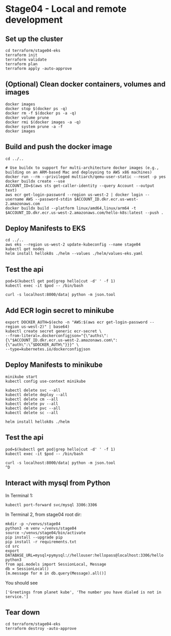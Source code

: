 # Stage04 - Local and remote development
## Set up the cluster
```
cd terraform/stage04-eks
terraform init
terraform validate
terraform plan
terraform apply -auto-approve
```

## (Optional) Clean docker containers, volumes and images
```
docker images
docker stop $(docker ps -q)
docker rm -f $(docker ps -a -q)
docker volume prune
docker rmi $(docker images -a -q)
docker system prune -a -f
docker images
```

## Build and push the docker image
```
cd ../..

# Use buildx to support for multi-architecture docker images (e.g., building on an ARM-based Mac and deployoing to AWS x86 machines)
docker run --rm --privileged multiarch/qemu-user-static --reset -p yes
docker buildx create --use
ACCOUNT_ID=$(aws sts get-caller-identity --query Account --output text)
aws ecr get-login-password --region us-west-2 | docker login --username AWS --password-stdin $ACCOUNT_ID.dkr.ecr.us-west-2.amazonaws.com
docker buildx build --platform linux/amd64,linux/arm64 -t $ACCOUNT_ID.dkr.ecr.us-west-2.amazonaws.com/hello-k8s:latest --push .
```

## Deploy Manifests to EKS
```
cd ../..
aws eks --region us-west-2 update-kubeconfig --name stage04
kubectl get nodes
helm install hellok8s ./helm --values ./helm/values-eks.yaml
```

## Test the api
```
pod=$(kubectl get pod|grep hello|cut -d' ' -f 1)
kubectl exec -it $pod -- /bin/bash

curl -s localhost:8000/data| python -m json.tool
```

## Add ECR login secret to minikube
```
export DOCKER_AUTH=$(echo -n "AWS:$(aws ecr get-login-password --region us-west-2)" | base64)
kubectl create secret generic ecr-secret \
--from-literal=.dockerconfigjson="{\"auths\":{\"$ACCOUNT_ID.dkr.ecr.us-west-2.amazonaws.com\":{\"auth\":\"$DOCKER_AUTH\"}}}" \
--type=kubernetes.io/dockerconfigjson
```

## Deploy Manifests to minikube
```
minikube start
kubectl config use-context minikube

kubectl delete svc --all
kubectl delete deploy --all
kubectl delete cm --all
kubectl delete pv --all
kubectl delete pvc --all
kubectl delete sc --all

helm install hellok8s ./helm
```

## Test the api
```
pod=$(kubectl get pod|grep hello|cut -d' ' -f 1)
kubectl exec -it $pod -- /bin/bash

curl -s localhost:8000/data| python -m json.tool
^D
```

## Interact with mysql from Python
In Terminal 1:
```
kubectl port-forward svc/mysql 3306:3306
```

In Terminal 2, from stage04 root dir:
```
mkdir -p ~/venvs/stage04
python3 -m venv ~/venvs/stage04
source ~/venvs/stage04/bin/activate
pip install --upgrade pip
pip install -r requirements.txt
cd src
export DATABASE_URL=mysql+pymysql://hellouser:hellopass@localhost:3306/hello
python3
from api.models import SessionLocal, Message
db = SessionLocal()
[m.message for m in db.query(Message).all()]
```

You should see
```
['Greetings from planet kube', 'The number you have dialed is not in service.']
```

## Tear down
```
cd terraform/stage04-eks
terraform destroy -auto-approve
```


